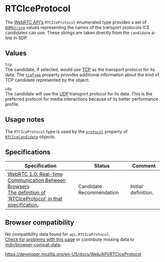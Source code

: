 # RTCIceProtocol

The [WebRTC API's](webrtc_api) `RTCIceProtocol` enumerated type provides a set of [`DOMString`](domstring) values representing the names of the transport protocols ICE candidates can use. These strings are taken directly from the `candidate` a-line in SDP.

## Values

`tcp`  
The candidate, if selected, would use [TCP](https://developer.mozilla.org/en-US/docs/Glossary/TCP) as the transport protocol for its data. The [`tcpType`](rtcicecandidate/tcptype) property provides additional information about the kind of TCP candidate represented by the object.

`udp`  
The candidate will use the [UDP](https://developer.mozilla.org/en-US/docs/Glossary/UDP) transport protocol for its data. This is the preferred protocol for media interactions because of its better performance profile.

## Usage notes

The `RTCIceProtocol` type is used by the [`protocol`](rtcicecandidate/protocol) property of [`RTCIceCandidate`](rtcicecandidate) objects.

## Specifications

<table><thead><tr class="header"><th>Specification</th><th>Status</th><th>Comment</th></tr></thead><tbody><tr class="odd"><td><a href="https://w3c.github.io/webrtc-pc/#rtciceprotocol">WebRTC 1.0: Real-time Communication Between Browsers<br />
<span class="small">The definition of 'RTCIceProtocol' in that specification.</span></a></td><td><span class="spec-cr">Candidate Recommendation</span></td><td>Initial definition.</td></tr></tbody></table>

## Browser compatibility

No compatibility data found for `api.RTCIceProtocol`.  
[Check for problems with this page](#on-github) or contribute missing data to [mdn/browser-compat-data](https://github.com/mdn/browser-compat-data).

<a href="https://developer.mozilla.org/en-US/docs/Web/API/RTCIceProtocol" class="_attribution-link">https://developer.mozilla.org/en-US/docs/Web/API/RTCIceProtocol</a>
